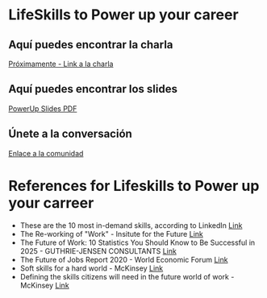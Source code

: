 # LifeSkills to Power up your career

## Aquí puedes encontrar la charla
[Próximamente - Link a la charla]()

## Aquí puedes encontrar los slides

[PowerUp Slides PDF](https://github.com/FernandaOchoa/Skilling/blob/main/LifeSkills%20to%20Power%20Up%20your%20career.pdf)

## Únete a la conversación
[Enlace a la comunidad](https://github.com/FernandaOchoa/Skilling/discussions)

# References for Lifeskills to Power up your carreer

* These are the 10 most in-demand skills, according to LinkedIn [Link](https://www.weforum.org/agenda/2019/01/most-in-demand-skills-as-per-linkedin/)
* The Re-working of "Work" - Insitute for the Future [Link](https://www.iftf.org/futureworkskills/)
* The Future of Work: 10 Statistics You Should Know to Be Successful in 2025 -  GUTHRIE-JENSEN CONSULTANTS [Link](https://guthriejensen.com/blog/future-of-work-statistics-infographic/)
* The Future of Jobs Report 2020 - World Economic Forum [Link](https://www.weforum.org/reports/the-future-of-jobs-report-2020/in-full/infographics-e4e69e4de7)
* Soft skills for a hard world - McKinsey [Link](https://www.mckinsey.com/featured-insights/future-of-work/five-fifty-soft-skills-for-a-hard-world)
* Defining the skills citizens will need in the future world of work - McKinsey [Link](https://www.mckinsey.com/industries/public-and-social-sector/our-insights/defining-the-skills-citizens-will-need-in-the-future-world-of-work?cid=other-eml-alt-mip-mck&hdpid=b8fa5a7b-9f0e-4549-9fe1-8166a75a9b39&hctky=12109167&hlkid=89ebe66e8b49410d9bd4084d0388536d)
